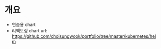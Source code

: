 # 개요
* 연습용 chart
* 리팩토링 chart url: https://github.com/choisungwook/portfolio/tree/master/kubernetes/helm
